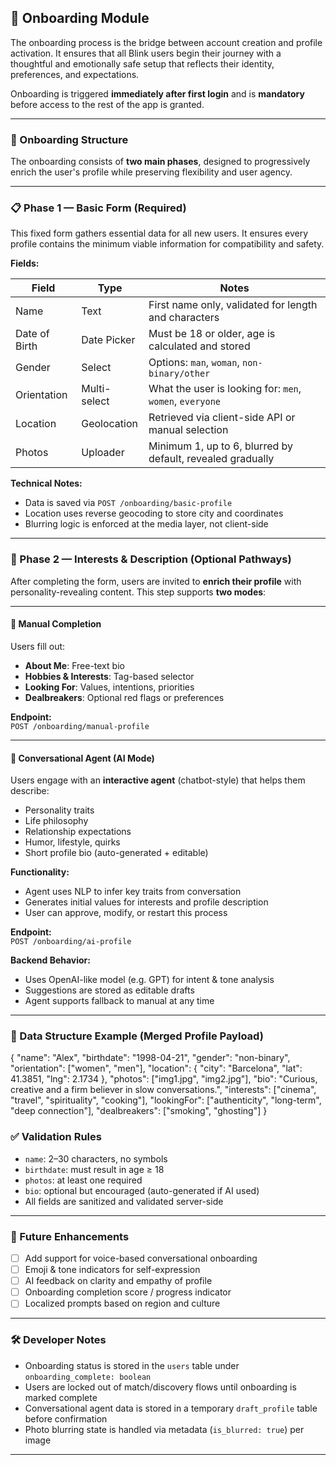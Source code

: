 ## 🧭 Onboarding Module

The onboarding process is the bridge between account creation and profile activation. It ensures that all Blink users begin their journey with a thoughtful and emotionally safe setup that reflects their identity, preferences, and expectations.

Onboarding is triggered **immediately after first login** and is **mandatory** before access to the rest of the app is granted.

---

### 🧱 Onboarding Structure

The onboarding consists of **two main phases**, designed to progressively enrich the user's profile while preserving flexibility and user agency.

---

### 📋 Phase 1 — Basic Form (Required)

This fixed form gathers essential data for all new users. It ensures every profile contains the minimum viable information for compatibility and safety.

**Fields:**

| Field                | Type          | Notes                                                       |
|---------------------|---------------|-------------------------------------------------------------|
| Name                | Text          | First name only, validated for length and characters        |
| Date of Birth       | Date Picker   | Must be 18 or older, age is calculated and stored           |
| Gender              | Select        | Options: `man`, `woman`, `non-binary/other`                |
| Orientation         | Multi-select  | What the user is looking for: `men`, `women`, `everyone`    |
| Location            | Geolocation   | Retrieved via client-side API or manual selection           |
| Photos              | Uploader      | Minimum 1, up to 6, blurred by default, revealed gradually  |

**Technical Notes:**

- Data is saved via `POST /onboarding/basic-profile`
- Location uses reverse geocoding to store city and coordinates
- Blurring logic is enforced at the media layer, not client-side

---

### 🧠 Phase 2 — Interests & Description (Optional Pathways)

After completing the form, users are invited to **enrich their profile** with personality-revealing content. This step supports **two modes**:

---

#### 📝 Manual Completion

Users fill out:

- **About Me**: Free-text bio  
- **Hobbies & Interests**: Tag-based selector  
- **Looking For**: Values, intentions, priorities  
- **Dealbreakers**: Optional red flags or preferences  

**Endpoint:**  
`POST /onboarding/manual-profile`

---

#### 🤖 Conversational Agent (AI Mode)

Users engage with an **interactive agent** (chatbot-style) that helps them describe:

- Personality traits  
- Life philosophy  
- Relationship expectations  
- Humor, lifestyle, quirks  
- Short profile bio (auto-generated + editable)

**Functionality:**

- Agent uses NLP to infer key traits from conversation  
- Generates initial values for interests and profile description  
- User can approve, modify, or restart this process  

**Endpoint:**  
`POST /onboarding/ai-profile`

**Backend Behavior:**

- Uses OpenAI-like model (e.g. GPT) for intent & tone analysis  
- Suggestions are stored as editable drafts  
- Agent supports fallback to manual at any time

---

### 🧾 Data Structure Example (Merged Profile Payload)

{
  "name": "Alex",
  "birthdate": "1998-04-21",
  "gender": "non-binary",
  "orientation": ["women", "men"],
  "location": {
    "city": "Barcelona",
    "lat": 41.3851,
    "lng": 2.1734
  },
  "photos": ["img1.jpg", "img2.jpg"],
  "bio": "Curious, creative and a firm believer in slow conversations.",
  "interests": ["cinema", "travel", "spirituality", "cooking"],
  "lookingFor": ["authenticity", "long-term", "deep connection"],
  "dealbreakers": ["smoking", "ghosting"]
}

### ✅ Validation Rules

- `name`: 2–30 characters, no symbols  
- `birthdate`: must result in age ≥ 18  
- `photos`: at least one required  
- `bio`: optional but encouraged (auto-generated if AI used)  
- All fields are sanitized and validated server-side  

---

### 🧠 Future Enhancements

- [ ] Add support for voice-based conversational onboarding  
- [ ] Emoji & tone indicators for self-expression  
- [ ] AI feedback on clarity and empathy of profile  
- [ ] Onboarding completion score / progress indicator  
- [ ] Localized prompts based on region and culture  

---

### 🛠 Developer Notes

- Onboarding status is stored in the `users` table under `onboarding_complete: boolean`
- Users are locked out of match/discovery flows until onboarding is marked complete
- Conversational agent data is stored in a temporary `draft_profile` table before confirmation
- Photo blurring state is handled via metadata (`is_blurred: true`) per image

---
